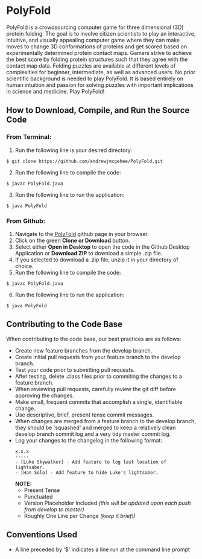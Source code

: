 # PolyFold
PolyFold is a crowdsourcing computer game for three dimensional (3D) protein folding. 
The goal is to involve citizen scientists to play an interactive, intuitive, and visually 
appealing computer game where they can make moves to change 3D conformations of proteins and
get scored based on experimentally determined protein contact maps. Gamers strive to achieve 
the best score by folding protein structures such that they agree with the contact map data. 
Folding puzzles are available at different levels of complexities for beginner, intermediate, as 
well as advanced users. No prior scientific background is needed to play PolyFold. It is 
based entirely on human intuition and passion for solving puzzles with important implications 
in science and medicine. Play PolyFold!

## How to Download, Compile, and Run the Source Code
### From Terminal:
1. Run the following line is your desired directory:
```
$ git clone https://github.com/andrewjmcgehee/PolyFold.git
```
2. Run the following line to compile the code:
```
$ javac PolyFold.java
```
3. Run the following line to run the application:
```
$ java PolyFold
```


### From Github:
1. Navigate to the [PolyFold](https://github.com/andrewjmcgehee/polyfold) github page in your browser.
2. Click on the green **Clone or Download** button.
3. Select either **Open in Desktop** to open the code in the Github Desktop Application or **Download ZIP** to download a simple .zip file.
4. If you selected to download a .zip file, unzip it in your directory of choice.
5. Run the following line to compile the code:
```
$ javac PolyFold.java
```
6. Run the following line to run the application:
```
$ java PolyFold
```

## Contributing to the Code Base
When contributing to the code base, our best practices are as follows:

* Create new feature branches from the develop branch.
* Create initial pull requests from your feature branch to the develop branch.
* Test your code prior to submitting pull requests.
* After testing, delete .class files prior to commiting the changes to a feature branch.
* When reviewing pull requests, carefully review the git diff before approving the changes.
* Make small, frequent commits that accomplish a single, identifiable change.
* Use descriptive, brief, present tense commit messages.
* When changes are merged from a feature branch to the develop branch, they should be 'squashed' and merged to keep a relatively clean develop branch commit log and a very tidy master commit log.
* Log your changes to the changelog in the following format:
    ```
    x.x.x
    -----
    - [Luke Skywalker] - Add feature to log last location of lightsaber.
    - [Han Solo] - Add feature to hide Luke's lightsaber.
    ```
    **NOTE:**
    * Present Tense
    * Punctuated
    * Version Placeholder Included *(this will be updated upon each push from develop to master)*
    * Roughly One Line per Change *(keep it brief!)*

## Conventions Used
* A line preceded by '$' indicates a line run at the command line prompt
